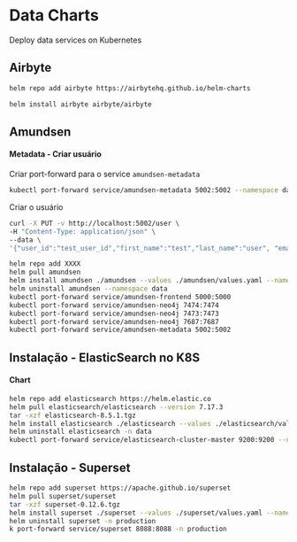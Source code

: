 # Data Charts

Deploy data services on Kubernetes

## Airbyte

```sh
helm repo add airbyte https://airbytehq.github.io/helm-charts
```

```sh
helm install airbyte airbyte/airbyte
```

## Amundsen

#### Metadata - Criar usuário

Criar port-forward para o service `amundsen-metadata`

```sh
kubectl port-forward service/amundsen-metadata 5002:5002 --namespace data 
```

Criar o usuário 

```sh
curl -X PUT -v http://localhost:5002/user \
-H "Content-Type: application/json" \
--data \
'{"user_id":"test_user_id","first_name":"test","last_name":"user", "email":"test_user_id@mail.com"}'
```

```sh
helm repo add XXXX
helm pull amundsen
helm install amundsen ./amundsen --values ./amundsen/values.yaml --namespace data--create-namespace 
helm uninstall amundsen --namespace data
kubectl port-forward service/amundsen-frontend 5000:5000
kubectl port-forward service/amundsen-neo4j 7474:7474
kubectl port-forward service/amundsen-neo4j 7473:7473
kubectl port-forward service/amundsen-neo4j 7687:7687 
kubectl port-forward service/amundsen-metadata 5002:5002 

```

## Instalação - ElasticSearch no K8S

#### Chart

```sh
helm repo add elasticsearch https://helm.elastic.co
helm pull elasticsearch/elasticsearch --version 7.17.3
tar -xzf elasticsearch-8.5.1.tgz 
helm install elasticsearch ./elasticsearch --values ./elasticsearch/values.yaml --namespace data --create-namespace 
helm uninstall elasticsearch -n data 
kubectl port-forward service/elasticsearch-cluster-master 9200:9200 --namespace data
```

## Instalação - Superset

```sh
helm repo add superset https://apache.github.io/superset
helm pull superset/superset
tar -xzf superset-0.12.6.tgz
helm install superset ./superset --values ./superset/values.yaml --namespace production --create-namespace 
helm uninstall superset -n production
k port-forward service/superset 8088:8088 -n production
```
